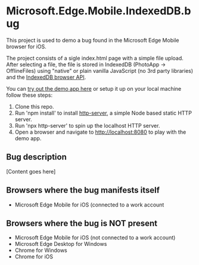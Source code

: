 # Microsoft.Edge.Mobile.IndexedDB.bug

This project is used to demo a bug found in the Microsoft Edge Mobile browser for iOS. 

The project consists of a sigle index.html page with a simple file upload. 
After selecting a file, the file is stored in IndexedDB (PhotoApp -> OfflineFiles) using "native" or plain vanilla JavaScript (no 3rd party libraries) and the <a href="https://developer.mozilla.org/en-US/docs/Web/API/IndexedDB_API" target="_blank">IndexedDB browser API</a>.

You can <a href="https://fry-edge-mobile-indexeddb-bug.s3.eu-west-1.amazonaws.com/index.html" target="_blank">try out the demo app here</a>
or setup it up on your local machine follow these steps:
<ol>
    <li>Clone this repo.</li>
    <li>Run 'npm install' to install <a href="https://www.npmjs.com/package/http-server" target="_blank">http-server</a>, a simple Node based static HTTP server. </li>
    <li>Run 'npx http-server' to spin up the localhost HTTP server.</li>
    <li>Open a browser and navigate to <a href="http://localhost:8080" target="_blank">http://localhost:8080</a> to play with the demo app.</li>
</ol>

## Bug description
[Content goes here]

## Browsers where the bug manifests itself
<ul>
    <li>Microsoft Edge Mobile for iOS (connected to a work account</li>
</ul>

## Browsers where the bug is NOT present
<ul>
    <li>Microsoft Edge Mobile for iOS (not connected to a work account)
    <li>Microsoft Edge Desktop for Windows</li>
    <li>Chrome for Windows</li>
    <li>Chrome for iOS
</ul>

